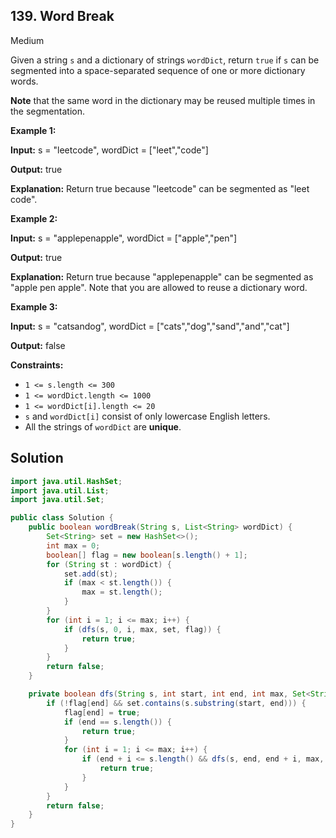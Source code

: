 ## 139\. Word Break

Medium

Given a string `s` and a dictionary of strings `wordDict`, return `true` if `s` can be segmented into a space-separated sequence of one or more dictionary words.

**Note** that the same word in the dictionary may be reused multiple times in the segmentation.

**Example 1:**

**Input:** s = "leetcode", wordDict = ["leet","code"]

**Output:** true

**Explanation:** Return true because "leetcode" can be segmented as "leet code". 

**Example 2:**

**Input:** s = "applepenapple", wordDict = ["apple","pen"]

**Output:** true

**Explanation:** Return true because "applepenapple" can be segmented as "apple pen apple". Note that you are allowed to reuse a dictionary word. 

**Example 3:**

**Input:** s = "catsandog", wordDict = ["cats","dog","sand","and","cat"]

**Output:** false 

**Constraints:**

*   `1 <= s.length <= 300`
*   `1 <= wordDict.length <= 1000`
*   `1 <= wordDict[i].length <= 20`
*   `s` and `wordDict[i]` consist of only lowercase English letters.
*   All the strings of `wordDict` are **unique**.

## Solution

```java
import java.util.HashSet;
import java.util.List;
import java.util.Set;

public class Solution {
    public boolean wordBreak(String s, List<String> wordDict) {
        Set<String> set = new HashSet<>();
        int max = 0;
        boolean[] flag = new boolean[s.length() + 1];
        for (String st : wordDict) {
            set.add(st);
            if (max < st.length()) {
                max = st.length();
            }
        }
        for (int i = 1; i <= max; i++) {
            if (dfs(s, 0, i, max, set, flag)) {
                return true;
            }
        }
        return false;
    }

    private boolean dfs(String s, int start, int end, int max, Set<String> set, boolean[] flag) {
        if (!flag[end] && set.contains(s.substring(start, end))) {
            flag[end] = true;
            if (end == s.length()) {
                return true;
            }
            for (int i = 1; i <= max; i++) {
                if (end + i <= s.length() && dfs(s, end, end + i, max, set, flag)) {
                    return true;
                }
            }
        }
        return false;
    }
}
```